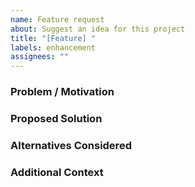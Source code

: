 ```yaml
---
name: Feature request
about: Suggest an idea for this project
title: "[Feature] "
labels: enhancement
assignees: ""
---
```


### Problem / Motivation

### Proposed Solution

### Alternatives Considered

### Additional Context

